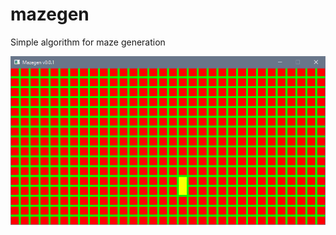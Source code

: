 # mazegen
Simple algorithm for maze generation

<img src="https://raw.githubusercontent.com/c3r/mazegen/master/anim.gif" width="797">
